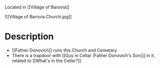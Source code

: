 Located in [[Village of Barovia]]

![[Village of Barovia Church.jpg]]
# Description
* [[Father Donovich]] runs this Church and Cemetary
* There is a trapdoor with [[Guy in Cellar (Father Donovich's Son)]] in it, related to [[What's in the Cellar?]]